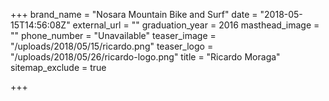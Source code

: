 +++
brand_name = "Nosara Mountain Bike and Surf"
date = "2018-05-15T14:56:08Z"
external_url = ""
graduation_year = 2016
masthead_image = ""
phone_number = "Unavailable"
teaser_image = "/uploads/2018/05/15/ricardo.png"
teaser_logo = "/uploads/2018/05/26/ricardo-logo.png"
title = "Ricardo Moraga"
sitemap_exclude = true

+++
